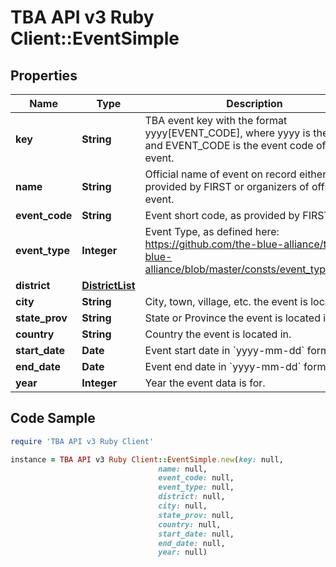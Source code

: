 # TBA API v3 Ruby Client::EventSimple

## Properties

Name | Type | Description | Notes
------------ | ------------- | ------------- | -------------
**key** | **String** | TBA event key with the format yyyy[EVENT_CODE], where yyyy is the year, and EVENT_CODE is the event code of the event. | 
**name** | **String** | Official name of event on record either provided by FIRST or organizers of offseason event. | 
**event_code** | **String** | Event short code, as provided by FIRST. | 
**event_type** | **Integer** | Event Type, as defined here: https://github.com/the-blue-alliance/the-blue-alliance/blob/master/consts/event_type.py#L2 | 
**district** | [**DistrictList**](DistrictList.md) |  | [optional] 
**city** | **String** | City, town, village, etc. the event is located in. | [optional] 
**state_prov** | **String** | State or Province the event is located in. | [optional] 
**country** | **String** | Country the event is located in. | [optional] 
**start_date** | **Date** | Event start date in &#x60;yyyy-mm-dd&#x60; format. | 
**end_date** | **Date** | Event end date in &#x60;yyyy-mm-dd&#x60; format. | 
**year** | **Integer** | Year the event data is for. | 

## Code Sample

```ruby
require 'TBA API v3 Ruby Client'

instance = TBA API v3 Ruby Client::EventSimple.new(key: null,
                                 name: null,
                                 event_code: null,
                                 event_type: null,
                                 district: null,
                                 city: null,
                                 state_prov: null,
                                 country: null,
                                 start_date: null,
                                 end_date: null,
                                 year: null)
```


